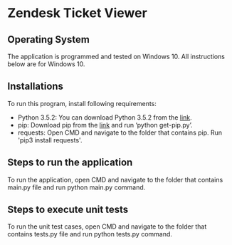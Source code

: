 # Zendesk Ticket Viewer

## Operating System
The application is programmed and tested on Windows 10. All instructions below are for Windows 10.

## Installations
To run this program, install following requirements:
-	Python 3.5.2: You can download Python 3.5.2 from the [link](https://www.python.org/downloads/release/python-352/). 
-	pip: Download pip from the [link](https://pip.pypa.io/en/stable/installing/) and run ‘python get-pip.py’.
-	requests: Open CMD and navigate to the folder that contains pip. Run 'pip3 install requests'.

## Steps to run the application
To run the application, open CMD and navigate to the folder that contains main.py file and run python main.py command.

## Steps to execute unit tests
To run the unit test cases, open CMD and navigate to the folder that contains tests.py file and run python tests.py command.
